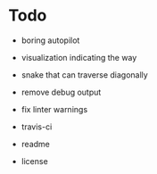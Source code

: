# Todo

* boring autopilot
* visualization indicating the way
* snake that can traverse diagonally

* remove debug output
* fix linter warnings

* travis-ci
* readme
* license
